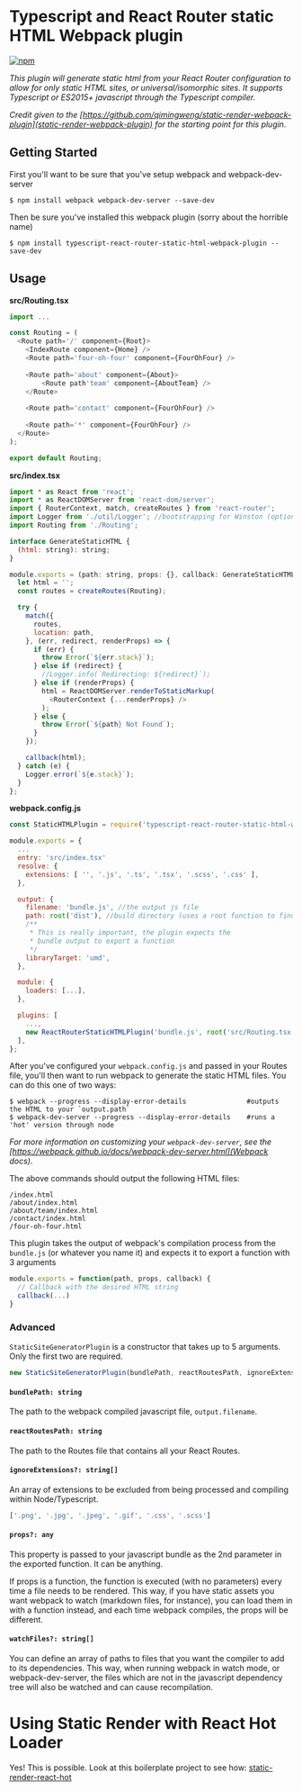 # Typescript and React Router static HTML Webpack plugin

[![npm](https://img.shields.io/npm/v/typescript-react-router-static-html-webpack-plugin.svg?style=flat&maxAge=2592000)](https://www.npmjs.com/package/typescript-react-router-static-html-webpack-plugin)

*This plugin will generate static html from your React Router configuration to allow 
for only static HTML sites, or universal/isomorphic sites.  It supports Typescript
or ES2015+ javascript through the Typescript compiler.*

*Credit given to the [https://github.com/qimingweng/static-render-webpack-plugin](static-render-webpack-plugin)
for the starting point for this plugin.*

## Getting Started

First you'll want to be sure that you've setup webpack and webpack-dev-server
```
$ npm install webpack webpack-dev-server --save-dev 
```
Then be sure you've installed this webpack plugin (sorry about the horrible name)
```
$ npm install typescript-react-router-static-html-webpack-plugin --save-dev
```

## Usage

**src/Routing.tsx**
```javascript
import ...

const Routing = (
  <Route path='/' component={Root}>
    <IndexRoute component={Home} />
    <Route path='four-oh-four' component={FourOhFour} />
    
    <Route path='about' component={About}>
        <Route path'team' component={AboutTeam} />
    </Route>
    
    <Route path='contact' component={FourOhFour} />
    
    <Route path='*' component={FourOhFour} />
  </Route>
);

export default Routing;
```

**src/index.tsx**
```javascript
import * as React from 'react';
import * as ReactDOMServer from 'react-dom/server';
import { RouterContext, match, createRoutes } from 'react-router';
import Logger from './util/Logger'; //bootstrapping for Winston (optional)
import Routing from './Routing';

interface GenerateStaticHTML {
  (html: string): string;
}

module.exports = (path: string, props: {}, callback: GenerateStaticHTML) => {
  let html = '';
  const routes = createRoutes(Routing);

  try {
    match({
      routes,
      location: path,
    }, (err, redirect, renderProps) => {
      if (err) {
        throw Error(`${err.stack}`);
      } else if (redirect) {
        //Logger.info(`Redirecting: ${redirect}`);
      } else if (renderProps) {
        html = ReactDOMServer.renderToStaticMarkup(
          <RouterContext {...renderProps} />
        );
      } else {
        throw Error(`${path} Not Found`);
      }
    });

    callback(html);
  } catch (e) {
    Logger.error(`${e.stack}`);
  }
};
```

**webpack.config.js**
```javascript
const StaticHTMLPlugin = require('typescript-react-router-static-html-webpack-plugin');

module.exports = {
  ...
  entry: 'src/index.tsx'
  resolve: {
    extensions: [ '', '.js', '.ts', '.tsx', '.scss', '.css' ],
  },

  output: {
    filename: 'bundle.js', //the output js file
    path: root('dist'), //build directory (uses a root function to find the abs path)
    /**
     * This is really important, the plugin expects the
     * bundle output to export a function
     */
    libraryTarget: 'umd',
  },

  module: {
    loaders: [...],
  },

  plugins: [
    ...,
    new ReactRouterStaticHTMLPlugin('bundle.js', root('src/Routing.tsx')),
  ],
};
```

After you've configured your `webpack.config.js` and passed in your Routes file,
you'll then want to run webpack to generate the static HTML files.  You can do 
this one of two ways:

```
$ webpack --progress --display-error-details               #outputs the HTML to your `output.path` 
$ webpack-dev-server --progress --display-error-details    #runs a 'hot' version through node 
```
*For more information on customizing your `webpack-dev-server`, see the 
[https://webpack.github.io/docs/webpack-dev-server.html](Webpack docs).*

The above commands should output the following HTML files:
```
/index.html
/about/index.html
/about/team/index.html
/contact/index.html
/four-oh-four.html
```

This plugin takes the output of webpack's compilation process from the `bundle.js` 
(or whatever you name it) and expects it to export a function with 3 arguments

```javascript
module.exports = function(path, props, callback) {
  // Callback with the desired HTML string
  callback(...)
}
```

### Advanced

`StaticSiteGeneratorPlugin` is a constructor that takes up to 5 arguments.  Only the first two are required.

```javascript
new StaticSiteGeneratorPlugin(bundlePath, reactRoutesPath, ignoreExtensions, props, watchFiles)
```

#### `bundlePath: string`
The path to the webpack compiled javascript file, `output.filename`.

#### `reactRoutesPath: string`
The path to the Routes file that contains all your React Routes.

#### `ignoreExtensions?: string[]`
An array of extensions to be excluded from being processed and compiling within Node/Typescript.

```javascript
['.png', '.jpg', '.jpeg', '.gif', '.css', '.scss']
```

#### `props?: any`
This property is passed to your javascript bundle as the 2nd parameter in the exported function. It can be anything.

If props is a function, the function is executed (with no parameters) every time a file needs to be rendered. This way, if you have static assets you want webpack to watch (markdown files, for instance), you can load them in with a function instead, and each time webpack compiles, the props will be different.

#### `watchFiles?: string[]`
You can define an array of paths to files that you want the compiler to add to its dependencies. This way, when running webpack in watch mode, or webpack-dev-server, the files which are not in the javascript dependency tree will also be watched and can cause recompilation.


# Using Static Render with React Hot Loader

Yes! This is possible. Look at this boilerplate project to see how: [static-render-react-hot](https://github.com/qimingweng/static-render-react-hot)
